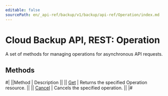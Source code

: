 ```yaml
---
editable: false
sourcePath: en/_api-ref/backup/v1/backup/api-ref/Operation/index.md
---
```


# Cloud Backup API, REST: Operation

A set of methods for managing operations for asynchronous API requests.

## Methods

#|
||Method | Description ||
|| [Get](get.md) | Returns the specified Operation resource. ||
|| [Cancel](cancel.md) | Cancels the specified operation. ||
|#